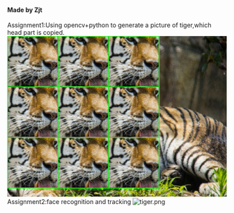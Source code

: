 #### Made by Zjt
Assignment1:Using opencv+python to generate a picture of tiger,which head part is copied.
![tiger.png](/Zjt/homework01/tiger_handle.png)
Assignment2:face recognition and tracking
![tiger.png](/Zjt/homework02/faceback.png)
